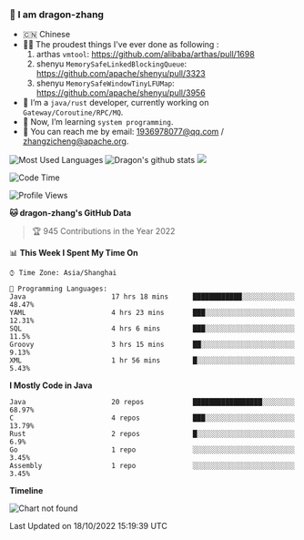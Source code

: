 ### 👋 I am dragon-zhang

- 🇨🇳 Chinese
- 👨‍💻 The proudest things I've ever done as following :
  1. arthas `vmtool`: https://github.com/alibaba/arthas/pull/1698
  2. shenyu `MemorySafeLinkedBlockingQueue`: https://github.com/apache/shenyu/pull/3323
  3. shenyu `MemorySafeWindowTinyLFUMap`: https://github.com/apache/shenyu/pull/3956
- 🔭 I’m a `java/rust` developer, currently working on `Gateway/Coroutine/RPC/MQ`.
- 🌱 Now, I’m learning `system programming`.
- 💬 You can reach me by email: 1936978077@qq.com / zhangzicheng@apache.org.

<img src="https://github-readme-stats.vercel.app/api/top-langs/?username=dragon-zhang&layout=compact&theme=onedark" alt="Most Used Languages"/>

<img src="https://github-readme-stats.vercel.app/api?username=dragon-zhang&show_icons=true&theme=onedark&count_private=true" alt="Dragon's github stats" />

<img src="https://github-profile-trophy.vercel.app/?username=dragon-zhang&column=4&theme=onedark&margin-w=15&margin-h=15">

<!--START_SECTION:waka-->
![Code Time](http://img.shields.io/badge/Code%20Time-560%20hrs%2012%20mins-blue)

![Profile Views](http://img.shields.io/badge/Profile%20Views-4-blue)

**🐱 dragon-zhang's GitHub Data** 

> 🏆 945 Contributions in the Year 2022
 > 

📊 **This Week I Spent My Time On** 

```text
⌚︎ Time Zone: Asia/Shanghai

💬 Programming Languages: 
Java                     17 hrs 18 mins      ████████████░░░░░░░░░░░░░   48.47% 
YAML                     4 hrs 23 mins       ███░░░░░░░░░░░░░░░░░░░░░░   12.31% 
SQL                      4 hrs 6 mins        ███░░░░░░░░░░░░░░░░░░░░░░   11.5% 
Groovy                   3 hrs 15 mins       ██░░░░░░░░░░░░░░░░░░░░░░░   9.13% 
XML                      1 hr 56 mins        █░░░░░░░░░░░░░░░░░░░░░░░░   5.43%

```

**I Mostly Code in Java** 

```text
Java                     20 repos            █████████████████░░░░░░░░   68.97% 
C                        4 repos             ███░░░░░░░░░░░░░░░░░░░░░░   13.79% 
Rust                     2 repos             █░░░░░░░░░░░░░░░░░░░░░░░░   6.9% 
Go                       1 repo              ░░░░░░░░░░░░░░░░░░░░░░░░░   3.45% 
Assembly                 1 repo              ░░░░░░░░░░░░░░░░░░░░░░░░░   3.45%

```


**Timeline**

![Chart not found](https://raw.githubusercontent.com/dragon-zhang/dragon-zhang/master/charts/bar_graph.png) 


 Last Updated on 18/10/2022 15:19:39 UTC
<!--END_SECTION:waka-->
